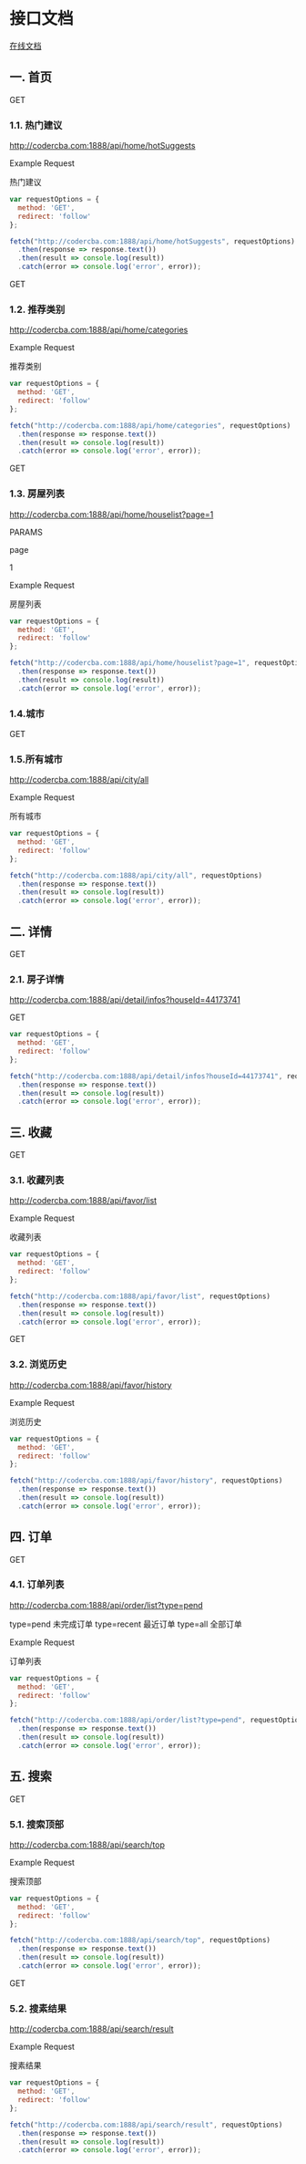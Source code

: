# 接口文档

[在线文档](https://documenter.getpostman.com/view/12387168/UzXPxcSi)

## 一. 首页

GET

### 1.1. 热门建议

http://codercba.com:1888/api/home/hotSuggests

Example Request

热门建议

```js
var requestOptions = {
  method: 'GET',
  redirect: 'follow'
};

fetch("http://codercba.com:1888/api/home/hotSuggests", requestOptions)
  .then(response => response.text())
  .then(result => console.log(result))
  .catch(error => console.log('error', error));
```

GET

### 1.2. 推荐类别

http://codercba.com:1888/api/home/categories

Example Request

推荐类别

```js
var requestOptions = {
  method: 'GET',
  redirect: 'follow'
};

fetch("http://codercba.com:1888/api/home/categories", requestOptions)
  .then(response => response.text())
  .then(result => console.log(result))
  .catch(error => console.log('error', error));
```

GET

### 1.3. 房屋列表

http://codercba.com:1888/api/home/houselist?page=1

PARAMS

page

1



Example Request

房屋列表

```js
var requestOptions = {
  method: 'GET',
  redirect: 'follow'
};

fetch("http://codercba.com:1888/api/home/houselist?page=1", requestOptions)
  .then(response => response.text())
  .then(result => console.log(result))
  .catch(error => console.log('error', error));
```

### 1.4.城市

GET

### 1.5.所有城市

http://codercba.com:1888/api/city/all

Example Request

所有城市

```js
var requestOptions = {
  method: 'GET',
  redirect: 'follow'
};

fetch("http://codercba.com:1888/api/city/all", requestOptions)
  .then(response => response.text())
  .then(result => console.log(result))
  .catch(error => console.log('error', error));
```

## 二. 详情

GET

### 2.1. 房子详情

http://codercba.com:1888/api/detail/infos?houseId=44173741

GET

```js
var requestOptions = {
  method: 'GET',
  redirect: 'follow'
};

fetch("http://codercba.com:1888/api/detail/infos?houseId=44173741", requestOptions)
  .then(response => response.text())
  .then(result => console.log(result))
  .catch(error => console.log('error', error));
```

## 三. 收藏

GET

### 3.1. 收藏列表

http://codercba.com:1888/api/favor/list

Example Request

收藏列表

```js
var requestOptions = {
  method: 'GET',
  redirect: 'follow'
};

fetch("http://codercba.com:1888/api/favor/list", requestOptions)
  .then(response => response.text())
  .then(result => console.log(result))
  .catch(error => console.log('error', error));
```

GET

### 3.2. 浏览历史

http://codercba.com:1888/api/favor/history

Example Request

浏览历史

```js
var requestOptions = {
  method: 'GET',
  redirect: 'follow'
};

fetch("http://codercba.com:1888/api/favor/history", requestOptions)
  .then(response => response.text())
  .then(result => console.log(result))
  .catch(error => console.log('error', error));
```

## 四. 订单

GET

### 4.1. 订单列表

http://codercba.com:1888/api/order/list?type=pend

type=pend 未完成订单 type=recent 最近订单 type=all 全部订单



Example Request

订单列表

```js
var requestOptions = {
  method: 'GET',
  redirect: 'follow'
};

fetch("http://codercba.com:1888/api/order/list?type=pend", requestOptions)
  .then(response => response.text())
  .then(result => console.log(result))
  .catch(error => console.log('error', error));
```

## 五. 搜索

GET

### 5.1. 搜索顶部

http://codercba.com:1888/api/search/top

Example Request

搜索顶部

```javascript
var requestOptions = {
  method: 'GET',
  redirect: 'follow'
};

fetch("http://codercba.com:1888/api/search/top", requestOptions)
  .then(response => response.text())
  .then(result => console.log(result))
  .catch(error => console.log('error', error));
```

GET

### 5.2. 搜素结果

http://codercba.com:1888/api/search/result

Example Request

搜素结果

```javascript
var requestOptions = {
  method: 'GET',
  redirect: 'follow'
};

fetch("http://codercba.com:1888/api/search/result", requestOptions)
  .then(response => response.text())
  .then(result => console.log(result))
  .catch(error => console.log('error', error));
```
